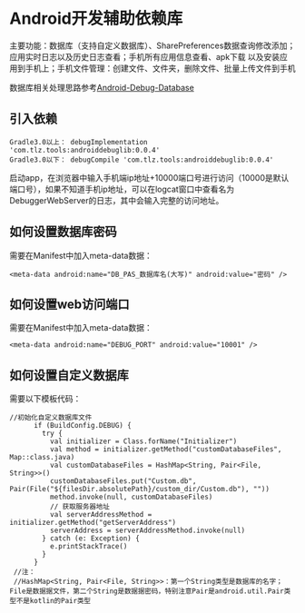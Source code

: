 # Android开发辅助依赖库
主要功能：数据库（支持自定义数据库）、SharePreferences数据查询修改添加；应用实时日志以及历史日志查看；手机所有应用信息查看、apk下载
以及安装应用到手机上；手机文件管理：创建文件、文件夹，删除文件、批量上传文件到手机

数据库相关处理思路参考[Android-Debug-Database](https://github.com/amitshekhariitbhu/Android-Debug-Database)

## 引入依赖

```
Gradle3.0以上： debugImplementation 'com.tlz.tools:androiddebuglib:0.0.4'
Gradle3.0以下： debugCompile 'com.tlz.tools:androiddebuglib:0.0.4'
```

启动app，在浏览器中输入手机端ip地址+10000端口号进行访问（10000是默认端口号），如果不知道手机ip地址，可以在logcat窗口中查看名为DebuggerWebServer的日志，其中会输入完整的访问地址。

## 如何设置数据库密码

需要在Manifest中加入meta-data数据：

```
<meta-data android:name="DB_PAS_数据库名(大写)" android:value="密码" />
```

## 如何设置web访问端口

需要在Manifest中加入meta-data数据：

```
<meta-data android:name="DEBUG_PORT" android:value="10001" />
```

## 如何设置自定义数据库

需要以下模板代码：

```
//初始化自定义数据库文件
      if (BuildConfig.DEBUG) {
        try {
          val initializer = Class.forName("Initializer")
          val method = initializer.getMethod("customDatabaseFiles", Map::class.java)
          val customDatabaseFiles = HashMap<String, Pair<File, String>>()
          customDatabaseFiles.put("Custom.db", Pair(File("${filesDir.absolutePath}/custom_dir/Custom.db"), ""))
          method.invoke(null, customDatabaseFiles)
          // 获取服务器地址
          val serverAddressMethod = initializer.getMethod("getServerAddress")
          serverAddress = serverAddressMethod.invoke(null)
        } catch (e: Exception) {
          e.printStackTrace()
        }
      }
 //注：
 //HashMap<String, Pair<File, String>>：第一个String类型是数据库的名字；File是数据据文件，第二个String是数据据密码，特别注意Pair是android.util.Pair类型不是kotlin的Pair类型
```